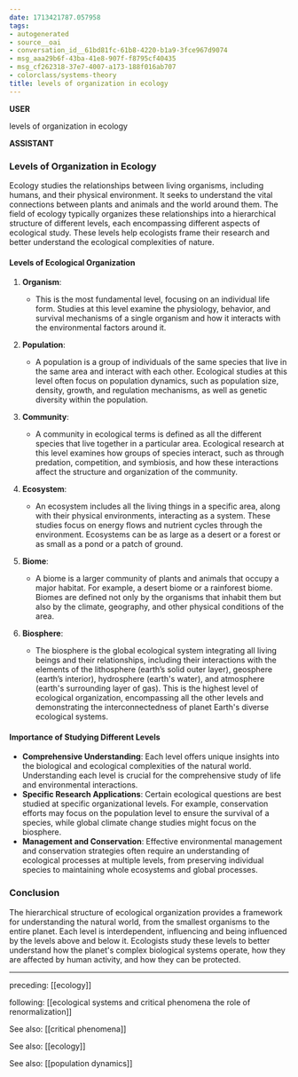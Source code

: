 ```yaml
---
date: 1713421787.057958
tags:
- autogenerated
- source__oai
- conversation_id__61bd81fc-61b8-4220-b1a9-3fce967d9074
- msg_aaa29b6f-43ba-41e8-907f-f8795cf40435
- msg_cf262318-37e7-4007-a173-188f016ab707
- colorclass/systems-theory
title: levels of organization in ecology
---
```


**USER**

levels of organization in ecology


**ASSISTANT**

### Levels of Organization in Ecology

Ecology studies the relationships between living organisms, including humans, and their physical environment. It seeks to understand the vital connections between plants and animals and the world around them. The field of ecology typically organizes these relationships into a hierarchical structure of different levels, each encompassing different aspects of ecological study. These levels help ecologists frame their research and better understand the ecological complexities of nature.

#### Levels of Ecological Organization

1. **Organism**:
   - This is the most fundamental level, focusing on an individual life form. Studies at this level examine the physiology, behavior, and survival mechanisms of a single organism and how it interacts with the environmental factors around it.

2. **Population**:
   - A population is a group of individuals of the same species that live in the same area and interact with each other. Ecological studies at this level often focus on population dynamics, such as population size, density, growth, and regulation mechanisms, as well as genetic diversity within the population.

3. **Community**:
   - A community in ecological terms is defined as all the different species that live together in a particular area. Ecological research at this level examines how groups of species interact, such as through predation, competition, and symbiosis, and how these interactions affect the structure and organization of the community.

4. **Ecosystem**:
   - An ecosystem includes all the living things in a specific area, along with their physical environments, interacting as a system. These studies focus on energy flows and nutrient cycles through the environment. Ecosystems can be as large as a desert or a forest or as small as a pond or a patch of ground.

5. **Biome**:
   - A biome is a larger community of plants and animals that occupy a major habitat. For example, a desert biome or a rainforest biome. Biomes are defined not only by the organisms that inhabit them but also by the climate, geography, and other physical conditions of the area.

6. **Biosphere**:
   - The biosphere is the global ecological system integrating all living beings and their relationships, including their interactions with the elements of the lithosphere (earth’s solid outer layer), geosphere (earth’s interior), hydrosphere (earth's water), and atmosphere (earth's surrounding layer of gas). This is the highest level of ecological organization, encompassing all the other levels and demonstrating the interconnectedness of planet Earth's diverse ecological systems.

#### Importance of Studying Different Levels

- **Comprehensive Understanding**: Each level offers unique insights into the biological and ecological complexities of the natural world. Understanding each level is crucial for the comprehensive study of life and environmental interactions.
- **Specific Research Applications**: Certain ecological questions are best studied at specific organizational levels. For example, conservation efforts may focus on the population level to ensure the survival of a species, while global climate change studies might focus on the biosphere.
- **Management and Conservation**: Effective environmental management and conservation strategies often require an understanding of ecological processes at multiple levels, from preserving individual species to maintaining whole ecosystems and global processes.

### Conclusion

The hierarchical structure of ecological organization provides a framework for understanding the natural world, from the smallest organisms to the entire planet. Each level is interdependent, influencing and being influenced by the levels above and below it. Ecologists study these levels to better understand how the planet's complex biological systems operate, how they are affected by human activity, and how they can be protected.


---

preceding: [[ecology]]  


following: [[ecological systems and critical phenomena the role of renormalization]]

See also: [[critical phenomena]]


See also: [[ecology]]


See also: [[population dynamics]]